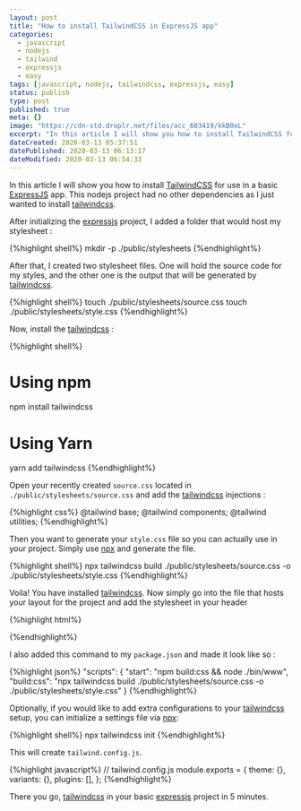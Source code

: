 ```yaml
---
layout: post
title: "How to install TailwindCSS in ExpressJS app"
categories:
  - javascript
  - nodejs
  - tailwind
  - expressjs
  - easy
tags: [javascript, nodejs, tailwindcss, expressjs, easy]
status: publish
type: post
published: true
meta: {}
image: "https://cdn-std.droplr.net/files/acc_603419/kkB0eL"
excerpt: "In this article I will show you how to install TailwindCSS for use in a basic ExpressJS app"
dateCreated: 2020-03-13 05:37:51
datePublished: 2020-03-13 06:13:17
dateModified: 2020-03-13 06:54:33
---
```


In this article I will show you how to install [TailwindCSS](https://tailwindcss.com/docs/installation/) for use in a basic [ExpressJS](http://expressjs.com/) app. This nodejs project had no other dependencies as I just wanted to install [tailwindcss].

After initializing the [expressjs] project, I added a folder that would host my stylesheet :

{%highlight shell%}
mkdir -p ./public/stylesheets
{%endhighlight%}

After that, I created two stylesheet files. One will hold the source code for my styles, and the other one is the output that will be generated by [tailwindcss].

{%highlight shell%}
touch ./public/stylesheets/source.css
touch ./public/stylesheets/style.css
{%endhighlight%}

Now, install the [tailwindcss] :

{%highlight shell%}

# Using npm

npm install tailwindcss

# Using Yarn

yarn add tailwindcss
{%endhighlight%}

Open your recently created `source.css` located in `./public/stylesheets/source.css` and add the [tailwindcss] injections :

{%highlight css%}
@tailwind base;
@tailwind components;
@tailwind utilities;
{%endhighlight%}

Then you want to generate your `style.css` file so you can actually use in your project. Simply use [npx] and generate the file.

{%highlight shell%}
npx tailwindcss build ./public/stylesheets/source.css -o ./public/stylesheets/style.css
{%endhighlight%}

Voila! You have installed [tailwindcss]. Now simply go into the file that hosts your layout for the project and add the stylesheet in your header

{%highlight html%}

<link rel="stylesheet" href="/stylesheets/style.css" />
{%endhighlight%}

I also added this command to my `package.json` and made it look like so :

{%highlight json%}
"scripts": {
"start": "npm build:css && node ./bin/www",
"build:css": "npx tailwindcss build ./public/stylesheets/source.css -o ./public/stylesheets/style.css"
}
{%endhighlight%}

Optionally, if you would like to add extra configurations to your [tailwindcss] setup, you can initialize a settings file via [npx]:

{%highlight shell%}
npx tailwindcss init
{%endhighlight%}

This will create `tailwind.config.js`.

{%highlight javascript%}
// tailwind.config.js
module.exports = {
theme: {},
variants: {},
plugins: [],
};
{%endhighlight%}

There you go, [tailwindcss] in your basic [expressjs] project in 5 minutes.

[expressjs]: http://expressjs.com/
[tailwindcss]: https://tailwindcss.com/docs/installation/
[npx]: https://www.npmjs.com/package/npx
